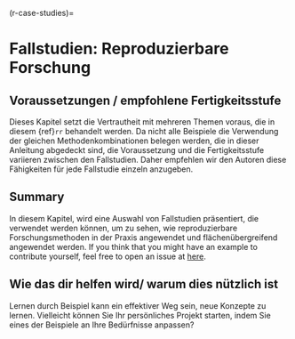 (r-case-studies)=
# Fallstudien: Reproduzierbare Forschung

## Voraussetzungen / empfohlene Fertigkeitsstufe

Dieses Kapitel setzt die Vertrautheit mit mehreren Themen voraus, die in diesem {ref}`rr` behandelt werden. Da nicht alle Beispiele die Verwendung der gleichen Methodenkombinationen belegen werden, die in dieser Anleitung abgedeckt sind, die Voraussetzung und die Fertigkeitsstufe variieren zwischen den Fallstudien. Daher empfehlen wir den Autoren diese Fähigkeiten für jede Fallstudie einzeln anzugeben.

## Summary

In diesem Kapitel, wird eine Auswahl von Fallstudien präsentiert, die verwendet werden können, um zu sehen, wie reproduzierbare Forschungsmethoden in der Praxis angewendet und flächenübergreifend angewendet werden. If you think that you might have an example to contribute yourself, feel free to open an issue at [here](https://github.com/alan-turing-institute/the-turing-way/issues).

## Wie das dir helfen wird/ warum dies nützlich ist

Lernen durch Beispiel kann ein effektiver Weg sein, neue Konzepte zu lernen. Vielleicht können Sie Ihr persönliches Projekt starten, indem Sie eines der Beispiele an Ihre Bedürfnisse anpassen?
